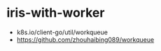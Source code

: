iris-with-worker
================
- k8s.io/client-go/util/workqueue
- https://github.com/zhouhaibing089/workqueue
